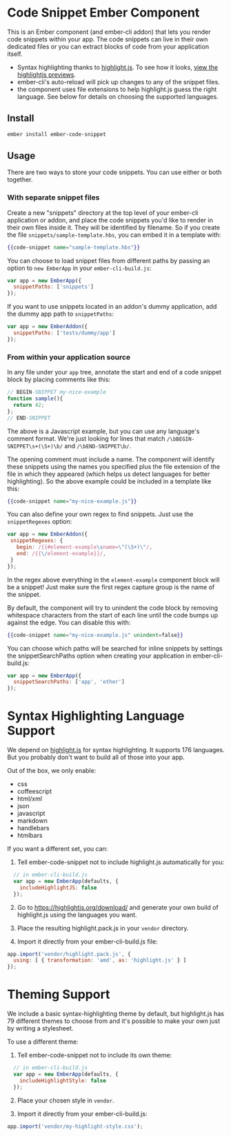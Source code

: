 Code Snippet Ember Component
============================

This is an Ember component (and ember-cli addon) that lets you render
code snippets within your app. The code snippets can live in their own
dedicated files or you can extract blocks of code from your
application itself.

- Syntax highlighting thanks to [highlight.js](http://highlightjs.org/). To see how it looks, [view the highlightjs previews](https://highlightjs.org/).
- ember-cli's auto-reload will pick up changes to any of the snippet files.
- the component uses file extensions to help highlight.js guess the
  right language. See below for details on choosing the supported languages.

Install
-------

``` sh
ember install ember-code-snippet
```

Usage
-----

There are two ways to store your code snippets. You can use either or
both together.

### With separate snippet files

Create a new "snippets" directory at the top level of your ember-cli
application or addon, and place the code snippets you'd like to render in their
own files inside it. They will be identified by filename. So if you
create the file `snippets/sample-template.hbs`, you can embed it in a
template with:

```hbs
{{code-snippet name="sample-template.hbs"}}
```

You can choose to load snippet files from different paths by passing
an option to `new EmberApp` in your `ember-cli-build.js`:

```js
var app = new EmberApp({
  snippetPaths: ['snippets']
});
```

If you want to use snippets located in an addon's dummy application,
add the dummy app path to `snippetPaths`:

```js
var app = new EmberAddon({
  snippetPaths: ['tests/dummy/app']
});
```

### From within your application source

In any file under your `app` tree, annotate the start and end of a
code snippet block by placing comments like this:

```js
// BEGIN-SNIPPET my-nice-example
function sample(){
  return 42;
};
// END-SNIPPET
```

The above is a Javascript example, but you can use any language's
comment format. We're just looking for lines that match
`/\bBEGIN-SNIPPET\s+(\S+)\b/` and `/\bEND-SNIPPET\b/`.

The opening comment must include a name. The component will identify
these snippets using the names you specified plus the file extension
of the file in which they appeared (which helps us detect languages
for better highlighting). So the above example could be included in a
template like this:

```hbs
{{code-snippet name="my-nice-example.js"}}
```

You can also define your own regex to find snippets. Just use the `snippetRegexes` option:

```js
var app = new EmberAddon({
 snippetRegexes: {
   begin: /{{#element-example\sname=\"(\S+)\"/,
   end: /{{\/element-example}}/,
 }
});
```

In the regex above everything in the `element-example` component block will be a snippet! Just make sure the first regex capture group is the name of the snippet.

By default, the component will try to unindent the code block by
removing whitespace characters from the start of each line until the
code bumps up against the edge. You can disable this with:

```hbs
{{code-snippet name="my-nice-example.js" unindent=false}}
```


You can choose which paths will be searched for inline snippets by
settings the snippetSearchPaths option when creating your application
in ember-cli-build.js:

```js
var app = new EmberApp({
  snippetSearchPaths: ['app', 'other']
});
```

# Syntax Highlighting Language Support

We depend on [highlight.js](http://highlightjs.org/) for syntax highlighting. It supports 176 languages. But you probably don't want to build all of those into your app.

Out of the box, we only enable:

 - css
 - coffeescript
 - html/xml
 - json
 - javascript
 - markdown
 - handlebars
 - htmlbars
 
If you want a different set, you can:

1. Tell ember-code-snippet not to include highlight.js automatically for you:

```js
  // in ember-cli-build.js
  var app = new EmberApp(defaults, {
    includeHighlightJS: false
  });
```

2. Go to https://highlightjs.org/download/ and generate your own build of highlight.js using the languages you want.

3. Place the resulting highlight.pack.js in your `vendor` directory.

4. Import it directly from your ember-cli-build.js file:

```js
app.import('vendor/highlight.pack.js', { 
  using: [ { transformation: 'amd', as: 'highlight.js' } ]
});
```

# Theming Support

We include a basic syntax-highlighting theme by default, but highlight.js has 79 different themes to choose from and it's possible to make your own just by writing a stylesheet.

To use a different theme:

1. Tell ember-code-snippet not to include its own theme:

```js
  // in ember-cli-build.js
  var app = new EmberApp(defaults, {
    includeHighlightStyle: false
  });
```

2. Place your chosen style in `vendor`.

3. Import it directly from your ember-cli-build.js:

```js
app.import('vendor/my-highlight-style.css');
```
